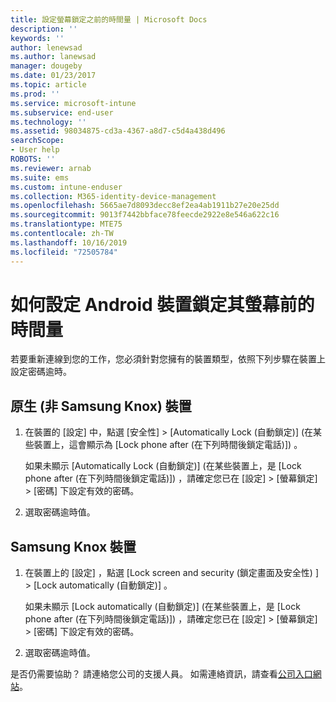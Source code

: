 ```yaml
---
title: 設定螢幕鎖定之前的時間量 | Microsoft Docs
description: ''
keywords: ''
author: lenewsad
ms.author: lanewsad
manager: dougeby
ms.date: 01/23/2017
ms.topic: article
ms.prod: ''
ms.service: microsoft-intune
ms.subservice: end-user
ms.technology: ''
ms.assetid: 98034875-cd3a-4367-a8d7-c5d4a438d496
searchScope:
- User help
ROBOTS: ''
ms.reviewer: arnab
ms.suite: ems
ms.custom: intune-enduser
ms.collection: M365-identity-device-management
ms.openlocfilehash: 5665ae7d8093decc8ef2ea4ab1911b27e20e25dd
ms.sourcegitcommit: 9013f7442bbface78feecde2922e8e546a622c16
ms.translationtype: MTE75
ms.contentlocale: zh-TW
ms.lasthandoff: 10/16/2019
ms.locfileid: "72505784"
---
```

# <a name="how-to-set-the-amount-of-time-before-your-android-device-locks-its-screen"></a>如何設定 Android 裝置鎖定其螢幕前的時間量

若要重新連線到您的工作，您必須針對您擁有的裝置類型，依照下列步驟在裝置上設定密碼逾時。

## <a name="native-non-samsung-knox-device"></a>原生 (非 Samsung Knox) 裝置

1. 在裝置的 [設定]  中，點選 [安全性]  &gt; [Automatically Lock (自動鎖定)]  &#40;在某些裝置上，這會顯示為 [Lock phone after (在下列時間後鎖定電話)])  。

    如果未顯示 [Automatically Lock (自動鎖定)]  &#40;在某些裝置上，是 [Lock phone after (在下列時間後鎖定電話)])  ，請確定您已在 [設定]  &gt; [螢幕鎖定]  &gt; [密碼]  下設定有效的密碼。

2. 選取密碼逾時值。

## <a name="samsung-knox-device"></a>Samsung Knox 裝置

1. 在裝置上的 [設定]  ，點選 [Lock screen and security (鎖定畫面及安全性) ]  &gt; [Lock automatically (自動鎖定)]  。

    如果未顯示 [Lock automatically (自動鎖定)]  &#40;在某些裝置上，是 [Lock phone after (在下列時間後鎖定電話)])  ，請確定您已在 [設定]  &gt; [螢幕鎖定]  &gt; [密碼]  下設定有效的密碼。

2. 選取密碼逾時值。

是否仍需要協助？ 請連絡您公司的支援人員。 如需連絡資訊，請查看[公司入口網站](https://go.microsoft.com/fwlink/?linkid=2010980)。
